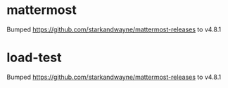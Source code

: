 
# mattermost
Bumped https://github.com/starkandwayne/mattermost-releases to v4.8.1

# load-test
Bumped https://github.com/starkandwayne/mattermost-releases to v4.8.1
